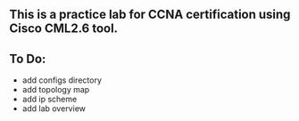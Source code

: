 ## This is a practice lab for CCNA certification using Cisco CML2.6 tool. 

## To Do:
- add configs directory
- add topology map
- add ip scheme
- add lab overview


